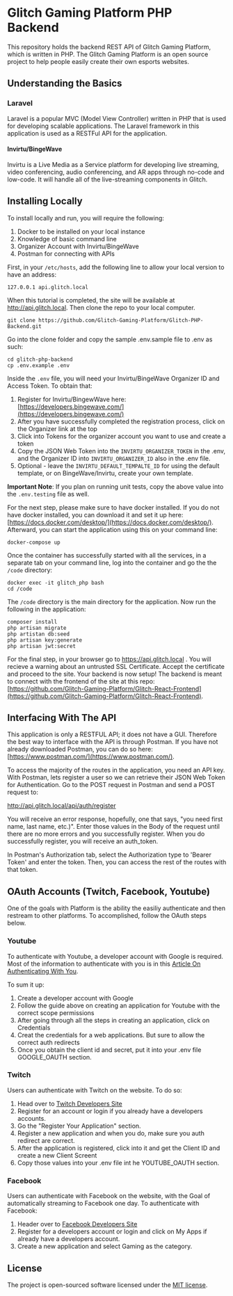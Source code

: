 # Glitch Gaming Platform PHP Backend
This repository holds the backend REST API of Glitch Gaming Platform, which is written in PHP. The Glitch Gaming Platform is an open source project to help people easily create their own esports websites.

## Understanding the Basics

### Laravel
Laravel is a popular MVC (Model View Controller) written in PHP that is used for developing scalable applications. The Laravel framework in this application is used as a RESTFul API for the application.

#### Invirtu/BingeWave

Invirtu is a Live Media as a Service platform for developing live streaming, video conferencing, audio conferencing, and AR apps through no-code and low-code. It will handle all of the live-streaming components in Glitch.

## Installing Locally
To install locally and run, you will require the following:

 1. Docker to be installed on your local instance
 2. Knowledge of basic command line
 3. Organizer Account with Invirtu/BingeWave
 4. Postman for connecting with APIs

First, in your `/etc/hosts`, add the following line to allow your local version to have an address:

    127.0.0.1 api.glitch.local

When this tutorial is completed, the site will be available at http://api.glitch.local. Then clone the repo to your local computer.

    git clone https://github.com/Glitch-Gaming-Platform/Glitch-PHP-Backend.git

Go into the clone folder and copy the sample .env.sample file to .env as such:

    cd glitch-php-backend
    cp .env.example .env

Inside the `.env` file, you will need your Invirtu/BingeWave Organizer ID and Access Token. To obtain that:

1. Register for Invirtu/BingewWave here: [https://developers.bingewave.com/](https://developers.bingewave.com/)
2. After you have successfully completed the registration process, click on the Organizer link at the top
3. Click into Tokens for the organizer account you want to use and create a token
4. Copy the JSON Web Token into the `INVIRTU_ORGANIZER_TOKEN` in the .env, and the Organizer ID into `INVIRTU_ORGANIZER_ID` also in the .env file.
5. Optional - leave the `INVIRTU_DEFAULT_TEMPALTE_ID` for using the default template, or on BingeWave/Invirtu, create your own template.

**Important Note**: If you plan on running unit tests, copy the above value into the `.env.testing` file as well.

For the next step, please make sure to have docker installed. If you do not have docker installed, you can download it and set it up here: [https://docs.docker.com/desktop/](https://docs.docker.com/desktop/). Afterward, you can start the application using this on your command line:

    docker-compose up

Once the container has successfully started with all the services, in a separate tab on your command line, log into the container and go the the `/code` directory:

    docker exec -it glitch_php bash
    cd /code

The `/code` directory is the main directory for the application. Now run the following in the application:

    composer install
    php artisan migrate
    php artistan db:seed
    php artisan key:generate
    php artisan jwt:secret

For the final step, in your browser go to https://api.glitch.local . You will recieve a warning about an untrusted SSL Certificate. Accept the certificate and proceed to the site. Your backend is now setup! The backend is meant to connect with the frontend of the site at this repo: [https://github.com/Glitch-Gaming-Platform/Glitch-React-Frontend](https://github.com/Glitch-Gaming-Platform/Glitch-React-Frontend).

## Interfacing With The API

This application is only a RESTFUL API; it does not have a GUI. Therefore the best way to interface with the API is through Postman. If you have not already downloaded Postman, you can do so here: [https://www.postman.com/](https://www.postman.com/).

To access the majority of the routes in the application, you need an API key. With Postman, lets register a user so we can retrieve their JSON Web Token for Authentication. Go to the POST request in Postman and send a POST request to:

http://api.glitch.local/api/auth/register

You will receive an error response, hopefully, one that says, "you need first name, last name, etc.)". Enter those values in the Body of the request until there are no more errors and you successfully register. When you do successfully register, you will receive an auth_token.

In Postman's Authorization tab, select the Authorization type to 'Bearer Token' and enter the token. Then, you can access the rest of the routes with that token.

## OAuth Accounts (Twitch, Facebook, Youtube)

One of the goals with Platform is the ability the easiliy authenticate and then restream to other platforms. To accomplished, follow the OAuth steps below.

### Youtube

To authenticate with Youtube, a developer account with Google is required. Most of the information to authenticate with you is in this [Article On Authenticating With You](https://developers.google.com/youtube/v3/guides/auth/server-side-web-apps).

To sum it up:
1. Create a developer account with Google
2. Follow the guide above on creating an application for Youtube with the correct scope permissions
3. After going through all the steps in creating an application, click on Credentials
4. Creat the credentials for a web applications. But sure to allow the correct auth redirects
5. Once you obtain the client id and secret, put it into your .env file GOOGLE_OAUTH section.

### Twitch

Users can authenticate with Twitch on the website. To do so:

1. Head over to [Twitch Developers Site](https://dev.twitch.tv/)
2. Register for an account or login if you already have a developers accounts.
3. Go the "Register Your Application" section.
4. Register a new application and when you do, make sure you auth redirect are correct.
5. After the application is registered, click into it and get the Client ID and create a new Client Screent
6. Copy those values into your .env file int he YOUTUBE_OAUTH section.

### Facebook

Users can authenticate with Facebook on the website, with the Goal of automatically streaming to Facebook one day. To authenticate with Facebook:

1. Header over to [Facebook Developers Site](https://developers.facebook.com/)
2. Register for a developers account or login and click on My Apps if already have a developers account.
3. Create a new application and select Gaming as the category.

## License

  The project is open-sourced software licensed under the [MIT license](https://opensource.org/licenses/MIT).
